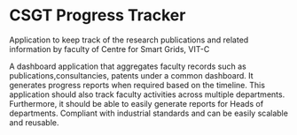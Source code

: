 # CSGT Progress Tracker
Application to keep track of the research publications and related information by faculty of Centre for Smart Grids, VIT-C

A dashboard application that aggregates faculty records such as publications,consultancies, patents under a common dashboard. 
It generates progress reports when required based on the timeline.
This application should also track faculty activities across multiple departments. 
Furthermore, it should be able to easily generate reports for Heads of departments.
Compliant with industrial standards and can be easily scalable and reusable.
